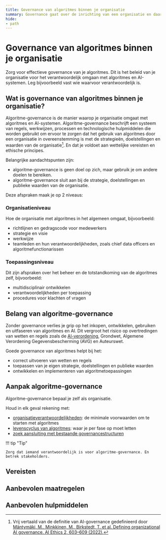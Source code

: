 ```yaml
---
title: Governance van algoritmes binnen je organisatie
summary: Governance gaat over de inrichting van een organisatie en daar bijbehorende processen en verantwoordelijkheden.
hide:
- path
---
```


# Governance van algoritmes binnen je organisatie
Zorg voor effectieve governance van je algoritmes. Dit is het beleid van je organisatie voor het verantwoordelijk omgaan met algoritmes en AI-systemen. Leg bijvoorbeeld vast wie waarvoor verantwoordelijk is.

## Wat is governance van algoritmes binnen je organisatie?
Algoritme-governance is de manier waarop je organisatie omgaat met algoritmes en AI-systemen. Algoritme-governance beschrijft een systeem van regels, werkwijzen, processen en technologische hulpmiddelen die worden gebruikt om ervoor te zorgen dat het gebruik van algoritmes door een organisatie in overeenstemming is met de strategieën, doelstellingen en waarden van de organisatie[^1]. En dat je voldoet aan wettelijke vereisten en ethische principes.

[^1]: Vrij vertaald van de definitie van AI-governance gedefinieerd door [Mäntymäki, M., Minkkinen, M., Birkstedt, T. et al. Defining organizational AI governance. AI Ethics 2, 603–609 (2022).](https://link.springer.com/article/10.1007/s43681-022-00143-x)

Belangrijke aandachtspunten zijn:

- algoritme-governance is geen doel op zich, maar gebruik je om andere doelen te bereiken.
- algoritme-governance sluit aan bij de strategie, doelstellingen en publieke waarden van de organisatie.

Deze afspraken maak je op 2 niveaus:

### Organisatieniveau
Hoe de organisatie met algoritmes in het algemeen omgaat, bijvoorbeeld:

- richtlijnen en gedragscode voor medewerkers
- strategie en visie
- werkwijze
- teamleden en hun verantwoordelijkheden, zoals chief data officers en algoritmefunctionarissen

### Toepassingsniveau
Dit zijn afspraken over het beheer en de totstandkoming van de algoritmes zelf, bijvoorbeeld:

- multidisciplinair ontwikkelen
- verantwoordelijkheden per toepassing
- procedures voor klachten of vragen

## Belang van algoritme-governance
Zonder governance verlies je grip op het inkopen, ontwikkelen, gebruiken en uitfaseren van algoritmes en AI. Dit vergroot het risico op overtredingen van wetten en regels zoals de [AI-verordening](../ai-verordening/ai-verordening-in-het-kort.md), Grondwet, Algemene Verordening Gegevensbescherming (AVG) en Auteurswet.

Goede governance van algoritmes helpt bij het:

- correct uitvoeren van wetten en regels
- toepassen van je eigen strategie, doelstellingen en publieke waarden
- ontwikkelen en implementeren van algoritmetoepassingen

## Aanpak algoritme-governance
Algoritme-governance bepaal je zelf als organisatie.

Houd in elk geval rekening met:

- [organisatieverantwoordelijkheden](../levenscyclus/organisatieverantwoordelijkheden.md): de minimale voorwaarden om te starten met algoritmes
- [levenscyclus van algoritmes](../levenscyclus/index.md): waar je per fase op moet letten
- [zoek aansluiting met bestaande governancestructuren](../voldoen-aan-wetten-en-regels/maatregelen/0-org-05-bestaande-governance.md)

!!! tip "Tip"

    Zorg dat iemand verantwoordelijk is voor algoritme-governance. En betrek stakeholders.

## Vereisten

<!-- list_vereisten onderwerp/governance no-search no-onderwerp no-rol no-levenscyclus -->

## Aanbevolen maatregelen

<!-- list_maatregelen onderwerp/governance no-levenscyclus no-search no-onderwerp no-rol -->

## Aanbevolen hulpmiddelen

<!-- list_hulpmiddelen onderwerp/governance no-levenscyclus no-search no-onderwerp no-rol no-id -->
